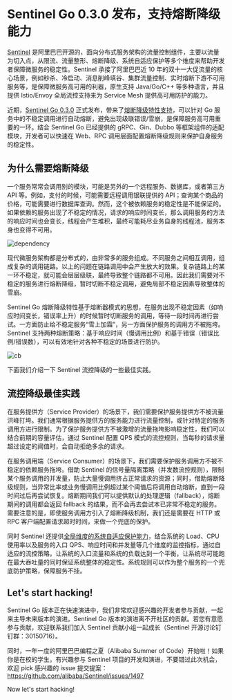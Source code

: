 # Sentinel Go 0.3.0 发布，支持熔断降级能力

[Sentinel](https://github.com/alibaba/Sentinel) 是阿里巴巴开源的，面向分布式服务架构的流量控制组件，主要以流量为切入点，从限流、流量整形、熔断降级、系统自适应保护等多个维度来帮助开发者保障微服务的稳定性。Sentinel 承接了阿里巴巴近 10 年的双十一大促流量的核心场景，例如秒杀、冷启动、消息削峰填谷、集群流量控制、实时熔断下游不可用服务等，是保障微服务高可用的利器，原生支持 Java/Go/C++ 等多种语言，并且提供 Istio/Envoy 全局流控支持来为 Service Mesh 提供高可用防护的能力。

近期，[Sentinel Go 0.3.0](https://github.com/alibaba/sentinel-golang/releases/tag/v0.3.0) 正式发布，带来了[熔断降级特性支持](https://github.com/alibaba/sentinel-golang/wiki/%E7%86%94%E6%96%AD%E9%99%8D%E7%BA%A7)，可以针对 Go 服务中的不稳定调用进行自动熔断，避免出现级联错误/雪崩，是保障服务高可用重要的一环。结合 Sentinel Go 已经提供的 gRPC、Gin、Dubbo 等框架组件的适配模块，开发者可以快速在 Web、RPC 调用层面配置熔断降级规则来保护自身服务的稳定性。

## 为什么需要熔断降级

一个服务常常会调用别的模块，可能是另外的一个远程服务、数据库，或者第三方 API 等。例如，支付的时候，可能需要远程调用银联提供的 API；查询某个商品的价格，可能需要进行数据库查询。然而，这个被依赖服务的稳定性是不能保证的。如果依赖的服务出现了不稳定的情况，请求的响应时间变长，那么调用服务的方法的响应时间也会变长，线程会产生堆积，最终可能耗尽业务自身的线程池，服务本身也变得不可用。

![dependency](https://user-images.githubusercontent.com/9434884/62410811-cd871680-b61d-11e9-9df7-3ee41c618644.png)

现代微服务架构都是分布式的，由非常多的服务组成。不同服务之间相互调用，组成复杂的调用链路。以上的问题在链路调用中会产生放大的效果。复杂链路上的某一环不稳定，就可能会层层级联，最终导致整个链路都不可用。因此我们需要对不稳定的服务进行熔断降级，暂时切断不稳定调用，避免局部不稳定因素导致整体的雪崩。

Sentinel Go 熔断降级特性基于熔断器模式的思想，在服务出现不稳定因素（如响应时间变长，错误率上升）的时候暂时切断服务的调用，等待一段时间再进行尝试。一方面防止给不稳定服务“雪上加霜”，另一方面保护服务的调用方不被拖垮。Sentinel 支持两种熔断策略：基于响应时间（慢调用比例）和基于错误（错误比例/错误数），可以有效地针对各种不稳定的场景进行防护。

![cb](https://user-images.githubusercontent.com/9434884/62473394-3bc10a00-b7d3-11e9-8998-68d9cf3e01f2.png)

下面我们介绍一下 Sentinel 流控降级的一些最佳实践。

## 流控降级最佳实践

在服务提供方（Service Provider）的场景下，我们需要保护服务提供方不被流量洪峰打垮。我们通常根据服务提供方的服务能力进行流量控制，或针对特定的服务调用方进行限制。为了保护服务提供方不被激增的流量拖垮影响稳定性，我们可以结合前期的容量评估，通过 Sentinel 配置 QPS 模式的流控规则，当每秒的请求量超过设定的阈值时，会自动拒绝多余的请求。

在服务调用端（Service Consumer）的场景下，我们需要保护服务调用方不被不稳定的依赖服务拖垮。借助 Sentinel 的信号量隔离策略（并发数流控规则），限制某个服务调用的并发量，防止大量慢调用挤占正常请求的资源；同时，借助熔断降级规则，当异常比率或业务慢调用比例超过某个阈值后将调用自动熔断，直到一段时间过后再尝试恢复。熔断期间我们可以提供默认的处理逻辑（fallback），熔断期间的调用都会返回 fallback 的结果，而不会再去尝试本已非常不稳定的服务。需要注意的是，即使服务调用方引入了熔断降级机制，我们还是需要在 HTTP 或 RPC 客户端配置请求超时时间，来做一个兜底的保护。

同时 Sentinel 还提供[全局维度的系统自适应保护能力](https://github.com/alibaba/sentinel-golang/wiki/系统自适应流控)，结合系统的 Load、CPU 使用率以及服务的入口 QPS、响应时间和并发量等几个维度的监控指标，通过自适应的流控策略，让系统的入口流量和系统的负载达到一个平衡，让系统尽可能跑在最大吞吐量的同时保证系统整体的稳定性。系统规则可以作为整个服务的一个兜底防护策略，保障服务不挂。

## Let's start hacking!

Sentinel Go 版本正在快速演进中，我们非常欢迎感兴趣的开发者参与贡献，一起来主导未来版本的演进。Sentinel Go 版本的演进离不开社区的贡献。若您有意愿参与贡献，欢迎联系我们加入 Sentinel 贡献小组一起成长（Sentinel 开源讨论钉钉群：30150716）。

同时，一年一度的阿里巴巴编程之夏（Alibaba Summer of Code）开始啦！如果你是在校的学生，有兴趣参与 Sentinel 项目的开发和演进，不要错过此次机会，欢迎 pick 感兴趣的 issue 提交提案：https://github.com/alibaba/Sentinel/issues/1497

Now let's start hacking!

